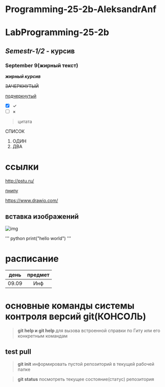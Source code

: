 # Programming-25-2b-AleksandrAnf

# LabProgramming-25-2b
## *Semestr-1/2* - курсив

### **September 9(жирный текст)**

***жирный курсив***

~~ЗАЧЕРКНУТЫЙ~~

<ins>подчеркнутый</ins>

- [X] ✓
- [ ] ×
>цитата

СПИСОК
1. ОДИН
2. ДВА

# ссылки
<http://pstu.ru/>

[пнипу](http://pstu.ru)

https://www.drawio.com/

## вставка изображений
![img](https://avatars.mds.yandex.net/i?id=c3e1eaff4a4caf16b7975e0f30c8b9e3_l-5505644-images-thumbs&n=33&w=2173&h=1222)

''' python 
 print("hello world") 
'''

# расписание
| день  | предмет |
|:---:  | :---:   |
| 09.09 | Инф     |


# основные команды системы контроля версий git(КОНСОЛЬ)
>**git help и git help <commands>** для вызова встроенной справки по Гиту или его конкретным командам 
## test pull
>**git init** информировать пустой репозиторий в текущей рабочей папке

>**git status** посмотреть текущее состояние(статус) репозитория

>
